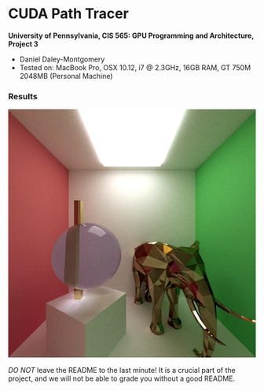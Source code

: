 CUDA Path Tracer
================

**University of Pennsylvania, CIS 565: GPU Programming and Architecture, Project 3**

* Daniel Daley-Montgomery
* Tested on: MacBook Pro, OSX 10.12, i7 @ 2.3GHz, 16GB RAM, GT 750M 2048MB (Personal Machine)

### Results

![My best render.](img/elephant1001.png)

*DO NOT* leave the README to the last minute! It is a crucial part of the
project, and we will not be able to grade you without a good README.

